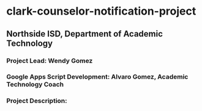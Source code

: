 # clark-counselor-notification-project
## Northside ISD, Department of Academic Technology
### <b>Project Lead:</b> Wendy Gomez
### <b>Google Apps Script Development:</b> Alvaro Gomez, Academic Technology Coach
### <b>Project Description:</b> 

